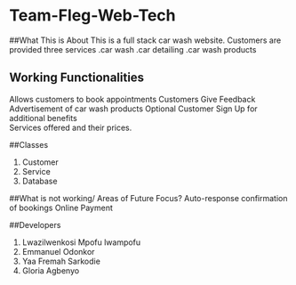 # Team-Fleg-Web-Tech

##What This is About
This is a full stack car wash website.
Customers are provided three services 
.car wash
.car detailing
.car wash products

## Working Functionalities
Allows customers to book appointments 
Customers Give Feedback  
Advertisement of car wash products 
Optional Customer Sign Up for additional benefits  
Services offered and their prices.


##Classes
1.  Customer
2.  Service
3. Database

##What is not working/ Areas of Future Focus?
Auto-response confirmation of bookings
Online Payment

##Developers
1.  Lwazilwenkosi Mpofu lwampofu
2.  Emmanuel Odonkor
3.  Yaa Fremah Sarkodie
4.  Gloria Agbenyo
